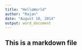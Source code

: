 ```yaml
---
title: "HelloWorld"
author: "Rajan"
date: "August 10, 2014"
output: word_document
---
```


## This is a markdown file